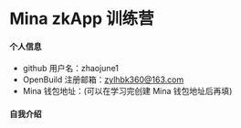 # Mina zkApp 训练营


#### 个人信息

- github 用户名：zhaojune1
- OpenBuild 注册邮箱：zylhbk360@163.com
- Mina 钱包地址：(可以在学习完创建 Mina 钱包地址后再填)

#### 自我介绍

